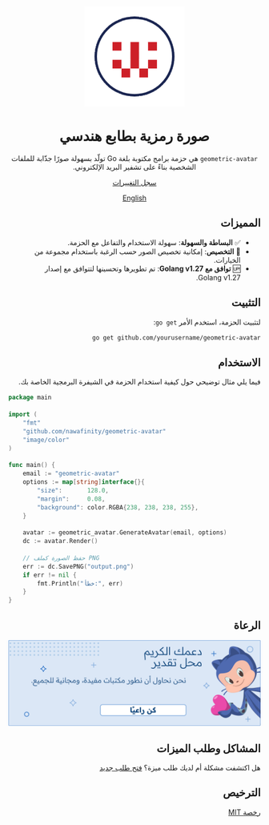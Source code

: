 <div dir="rtl">

<p align="center">
  <img src="./geometric-avatar.png">
</p>

<h1 align="center">صورة رمزية بطابع هندسي</h1>

<div align="center">

`geometric-avatar` هي حزمة برامج مكتوبة بلغة Go تولّد بسهولة صورًا جذّابة للملفات الشخصية بناءً على تشفير البريد الإلكتروني.

[سجل التغييرات](../CHANGELOG.md)

[English](../README.md)

</div>

## المميزات
- ✅ **البساطة والسهولة**: سهولة الاستخدام والتفاعل مع الحزمة.
- 🎨 **التخصيص**: إمكانية تخصيص الصور حسب الرغبة باستخدام مجموعة من الخيارات.
- 🆙 **توافق مع Golang v1.27**: تم تطويرها وتحسينها لتتوافق مع إصدار Golang v1.27.

## التثبيت

لتثبيت الحزمة، استخدم الأمر `go get`:

```bash
go get github.com/yourusername/geometric-avatar
```

## الاستخدام

فيما يلي مثال توضيحي حول كيفية استخدام الحزمة في الشيفرة البرمجية الخاصة بك.

<div dir="ltr">

```go
package main

import (
	"fmt"
	"github.com/nawafinity/geometric-avatar"
	"image/color"
)

func main() {
	email := "geometric-avatar"
	options := map[string]interface{}{
		"size":       128.0,
		"margin":     0.08,
		"background": color.RGBA{238, 238, 238, 255},
	}

	avatar := geometric_avatar.GenerateAvatar(email, options)
	dc := avatar.Render()

	// حفظ الصورة كملف PNG
	err := dc.SavePNG("output.png")
	if err != nil {
		fmt.Println("خطأ:", err)
	}
}
```

</div>

## الرعاة
<a href="https://ko-fi.com/nawafinity" target="_blank">  
    <img src="./sponsor-ar.png" alt="كن راعيًا" />  
</a>  

## المشاكل وطلب الميزات

هل اكتشفت مشكلة أم لديك طلب ميزة؟ [فتح طلب جديد](https://github.com/nawafinity/geometric-avatar/issues)

## الترخيص

[رخصة MIT](./LICENSE.md)


</div>